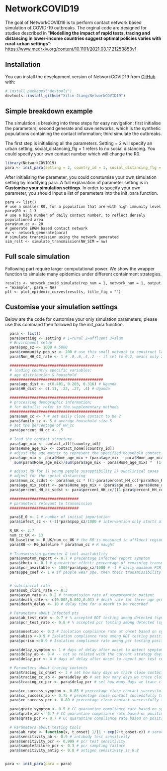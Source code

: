 # NetworkCOVID19

<!-- badges: start -->

<!-- badges: end -->

The goal of NetworkCOVID19 is to perform contact network based simulation of COVID-19 outbreaks. The orginal code are designed for studies described in "**Modelling the impact of rapid tests, tracing and distancing in lower-income countries suggest optimal policies varies with rural-urban settings**": https://www.medrxiv.org/content/10.1101/2021.03.17.21253853v1

## Installation

You can install the development version of NetworkCOVID19 from [GitHub](https://github.com/) with:

```r
# install.packages("devtools")
devtools::install_github("Xilin-Jiang/NetworkCOVID19")
```

## Simple breakdown example

The simulation is breaking into three steps for easy nevigation: first initialise the parameters; 
second generate and save networks, which is the synthetic populations containing the contact information;
third simulate the outbreaks. 

The first step is initialising all the parameters. Setting = 2 will specify an urban setting, 
social_distancing_flg = 1 refers to no social distancing. You could specify your own contact number
which will change the R0. 
```r
library(NetworkCOVID19)
para <- init_para(setting = 2, country_id = 1, social_distancing_flg = 1, contact_number = NA)
```

After initialising the parameter, you could constumise your own simulation setting by modifying para. 
A full explanation of parameter setting is in **Customise your simulation settings**. In order to specify
your own parameter, you should input a list of parameters into the init_para function. 

```
para <- list()
# use a smaller R0, for a population that are with high immunity level
para$R0 <- 1.3
# use a high number of daily contact number, to reflect densely populationed area
para$num_cc <- 20
# generate ERGM based contact network
nw <- network_generate(para)
# simulate transmission using the network generated
sim_rslt <- simulate_transmission(NW_SIM = nw)
```

## Full scale simulation
Following part require larger computational power. We show the wrapper function to simulate many epidemics under different
containment strategies.
```
results <- network_covid_simulate(rep_num = 1, network_num = 1, output = "example", para = NA)
plt <- plot_epidemic_curves(results, title_fig = "")
```


## Customise your simulation settings
Below are the code for customise your only simulation parameters; please use this command then followed by the init_para function. 
```r
  para <- list()
  para$setting <- setting # 1=rural 2=affluent 3=slum
  # Environment setup
  para$pop_sz <- 1000 # 5000
  para$community.pop_sz <- 200 # use this small network to construct large network
  para$Non_HH_CC_rate <- 1 # .8,.6,.4,.2 -- if set to 0.2, means only 20% of non-household contact is happening due to controling method

  ##########################################
  # loading country specific variables:
  # age distribution & household
  ##########################################
  para$age_dist <- c(0.481, 0.203, 0.316) # Uganda
  para$HH_dist <- c(.11, .22, .27, .4) # Uganda

  ##########################################
  # processing demographic information;
  # for details: refer to the supplementary methods
  ##########################################
  para$num_cc <- 7 # set daily close contact to be 7
  para$family_sz <- 5 # average household size 5
  # set the percentage of HH_cc
  para$percent_HH_cc <- .5

  # load the contact structure
  para$age_mix <- contact_all[[country_id]]
  para$Home_age_mix <- contact_home[[country_id]]
  # adjust the age matrix to represent the specified household contact rate
  para$age_mix <- para$Home_age_mix + (para$age_mix - para$Home_age_mix) *
    sum(para$Home_age_mix)/sum(para$age_mix - para$Home_age_mix) *  (1-para$percent_HH_cc)/para$percent_HH_cc

  # adjust R0 for 1) young people susceptibility 2) subclinical cases
  # adjust for the social distancing
  para$num_cc_scdst <- para$num_cc * ((1-para$percent_HH_cc)*para$Non_HH_CC_rate + para$percent_HH_cc) # reduce the number of cc
  para$age_mix_scdst <- para$Home_age_mix + (para$age_mix - para$Home_age_mix) * para$Non_HH_CC_rate
  para$percent_HH_cc_scdst <- para$percent_HH_cc/((1-para$percent_HH_cc)*para$Non_HH_CC_rate + para$percent_HH_cc)

  ###############################
  # parameters relevant to transmission
  ###############################

  para$E_0 <- 2 # number of initial importation
  para$infect_sz <- (-1)*para$pop_sz/1000 # intervention only starts after X per 1000 individuals are already infected

  R_UK <- 2.7
  num_cc_UK <- 13
  R0_baseline <- R_UK/num_cc_UK # the R0 is measured in affluent region
  para$R0 <- R0_baseline * para$num_cc # R naught
  
  # Transmission parameter & tool availability
  para$symptom_report <- 0.7 # precentage infected report symptom
  para$theta <- 0.1 # quarantine effect: precentage of remaining transmission quarantined individual have
  para$pcr_available <- 1000*para$pop_sz/1000 # -1 # daily maximum PCR tests per 1000 population.
  para$ppe_coef <- 1 # if people wear ppe, then their transmissibility will be different outside their family


  # subclinical rate
  para$sub_clini_rate <- 0.3
  para$asym_rate <- 0.2 # transmission rate of asymptomatic patient
  para$death_rate <- c(0.002,0.002,0.01) # death rate for three age groups
  para$death_delay <- 10 # delay time for a death to be recorded

  # Parameters about Infected pts
  para$ab_test_rate <- 0.7 # % accepted RDT testing among detected (symptomatic) patients
  para$pcr_test_rate <- 0.8 # % accepted pcr testing among detected (symptomatic) patients

  para$onsetiso <- 0.2 # Isolation compliance rate at onset based on symptom
  para$abiso <-0.9 # Isolation compliance rate among RDT testing positive
  para$pcriso <-0.9 # Isolation compliance rate among pcr testing positive

  para$delay_symptom <- 1 # days of delay after onset to detect symptomatic patients
  para$delay_ab <- 8 # -- not so related with the current strategy days of delay after onset to receive antibody test and obtain result; 
  para$delay_pcr <- 4 # days of delay after onset to report pcr test result (note this is the interval between symptom to results, in practice, if we assume sample collection takes 1-2 days, then with 2-3 days for results to come, it would be 4-5 days)

  # Parameters about tracing contects
  para$tracing_cc_onset <- 3 # set how many days we trace close contact back after symptom-based patient detection
  para$tracing_cc_ab <- para$delay_ab # set how many days we trace close contact back after a positive ab_test
  para$tracing_cc_pcr <- para$delay_pcr # set how many days we trace close contact back after a positive ab_test

  para$cc_success_symptom <- 0.85 # precentage close contact successfully traced after symptom-based patient detection
  para$cc_success_ab <- 0.75 # precentage close contact successfully traced after positive ab test
  para$cc_success_pcr <- 0.80 # precentage close contact successfully traced after positive pcr test

  para$qrate_symptom <- 0.5 # CC quarantine compliance rate based on symptom
  para$qrate_ab <- 0.7 # CC quarantine compliance rate based on positive RDT test
  para$qrate_pcr <- 0.7 # CC quarantine compliance rate based on positive pcr test

  # Parameters about testing tools
  para$ab_rate <- function(x, t_onset) 1/(1 + exp(7+t_onset-x)) # seroconversion rate from infection day, based on the clinical paper from Yumei Wen
  para$sensitivity_ab <- 0.9 # antibody test sensitivity
  para$sensitivity_pcr <- 0.999 # pcr test sensitivity
  para$samplefailure_pcr <- 0.3 # pcr sampling failure
  para$sensitivity_antig <- 0.8 # antigen sensitivity is 0.8


para <- init_para(para = para)
```



